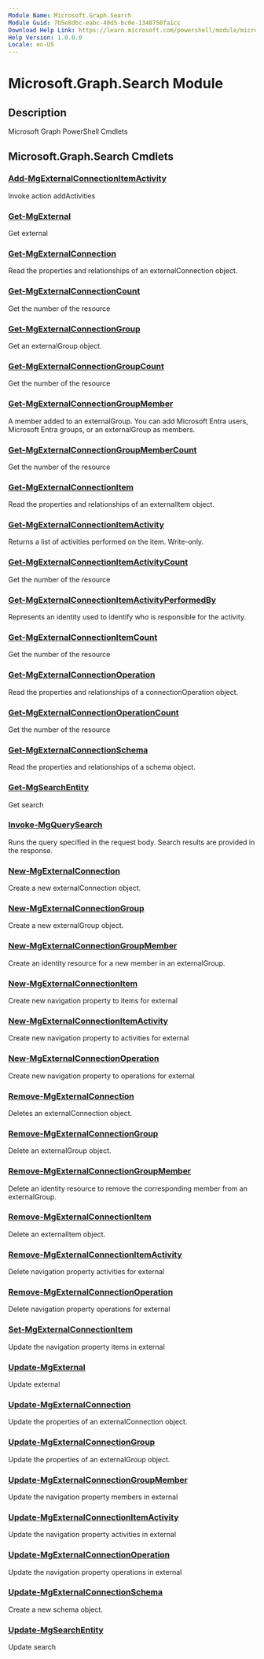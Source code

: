 ```yaml
---
Module Name: Microsoft.Graph.Search
Module Guid: 7b5e8dbc-eabc-40d5-bc0e-1348750fa1cc
Download Help Link: https://learn.microsoft.com/powershell/module/microsoft.graph.search
Help Version: 1.0.0.0
Locale: en-US
---
```


# Microsoft.Graph.Search Module
## Description
Microsoft Graph PowerShell Cmdlets

## Microsoft.Graph.Search Cmdlets
### [Add-MgExternalConnectionItemActivity](Add-MgExternalConnectionItemActivity.md)
Invoke action addActivities

### [Get-MgExternal](Get-MgExternal.md)
Get external

### [Get-MgExternalConnection](Get-MgExternalConnection.md)
Read the properties and relationships of an externalConnection object.

### [Get-MgExternalConnectionCount](Get-MgExternalConnectionCount.md)
Get the number of the resource

### [Get-MgExternalConnectionGroup](Get-MgExternalConnectionGroup.md)
Get an externalGroup object.

### [Get-MgExternalConnectionGroupCount](Get-MgExternalConnectionGroupCount.md)
Get the number of the resource

### [Get-MgExternalConnectionGroupMember](Get-MgExternalConnectionGroupMember.md)
A member added to an externalGroup.
You can add Microsoft Entra users, Microsoft Entra groups, or an externalGroup as members.

### [Get-MgExternalConnectionGroupMemberCount](Get-MgExternalConnectionGroupMemberCount.md)
Get the number of the resource

### [Get-MgExternalConnectionItem](Get-MgExternalConnectionItem.md)
Read the properties and relationships of an externalItem object.

### [Get-MgExternalConnectionItemActivity](Get-MgExternalConnectionItemActivity.md)
Returns a list of activities performed on the item.
Write-only.

### [Get-MgExternalConnectionItemActivityCount](Get-MgExternalConnectionItemActivityCount.md)
Get the number of the resource

### [Get-MgExternalConnectionItemActivityPerformedBy](Get-MgExternalConnectionItemActivityPerformedBy.md)
Represents an identity used to identify who is responsible for the activity.

### [Get-MgExternalConnectionItemCount](Get-MgExternalConnectionItemCount.md)
Get the number of the resource

### [Get-MgExternalConnectionOperation](Get-MgExternalConnectionOperation.md)
Read the properties and relationships of a connectionOperation object.

### [Get-MgExternalConnectionOperationCount](Get-MgExternalConnectionOperationCount.md)
Get the number of the resource

### [Get-MgExternalConnectionSchema](Get-MgExternalConnectionSchema.md)
Read the properties and relationships of a schema object.

### [Get-MgSearchEntity](Get-MgSearchEntity.md)
Get search

### [Invoke-MgQuerySearch](Invoke-MgQuerySearch.md)
Runs the query specified in the request body.
Search results are provided in the response.

### [New-MgExternalConnection](New-MgExternalConnection.md)
Create a new externalConnection object.

### [New-MgExternalConnectionGroup](New-MgExternalConnectionGroup.md)
Create a new externalGroup object.

### [New-MgExternalConnectionGroupMember](New-MgExternalConnectionGroupMember.md)
Create an identity resource for a new member in an externalGroup.

### [New-MgExternalConnectionItem](New-MgExternalConnectionItem.md)
Create new navigation property to items for external

### [New-MgExternalConnectionItemActivity](New-MgExternalConnectionItemActivity.md)
Create new navigation property to activities for external

### [New-MgExternalConnectionOperation](New-MgExternalConnectionOperation.md)
Create new navigation property to operations for external

### [Remove-MgExternalConnection](Remove-MgExternalConnection.md)
Deletes an externalConnection object.

### [Remove-MgExternalConnectionGroup](Remove-MgExternalConnectionGroup.md)
Delete an externalGroup object.

### [Remove-MgExternalConnectionGroupMember](Remove-MgExternalConnectionGroupMember.md)
Delete an identity resource to remove the corresponding member from an externalGroup.

### [Remove-MgExternalConnectionItem](Remove-MgExternalConnectionItem.md)
Delete an externalItem object.

### [Remove-MgExternalConnectionItemActivity](Remove-MgExternalConnectionItemActivity.md)
Delete navigation property activities for external

### [Remove-MgExternalConnectionOperation](Remove-MgExternalConnectionOperation.md)
Delete navigation property operations for external

### [Set-MgExternalConnectionItem](Set-MgExternalConnectionItem.md)
Update the navigation property items in external

### [Update-MgExternal](Update-MgExternal.md)
Update external

### [Update-MgExternalConnection](Update-MgExternalConnection.md)
Update the properties of an externalConnection object.

### [Update-MgExternalConnectionGroup](Update-MgExternalConnectionGroup.md)
Update the properties of an externalGroup object.

### [Update-MgExternalConnectionGroupMember](Update-MgExternalConnectionGroupMember.md)
Update the navigation property members in external

### [Update-MgExternalConnectionItemActivity](Update-MgExternalConnectionItemActivity.md)
Update the navigation property activities in external

### [Update-MgExternalConnectionOperation](Update-MgExternalConnectionOperation.md)
Update the navigation property operations in external

### [Update-MgExternalConnectionSchema](Update-MgExternalConnectionSchema.md)
Create a new schema object.

### [Update-MgSearchEntity](Update-MgSearchEntity.md)
Update search

